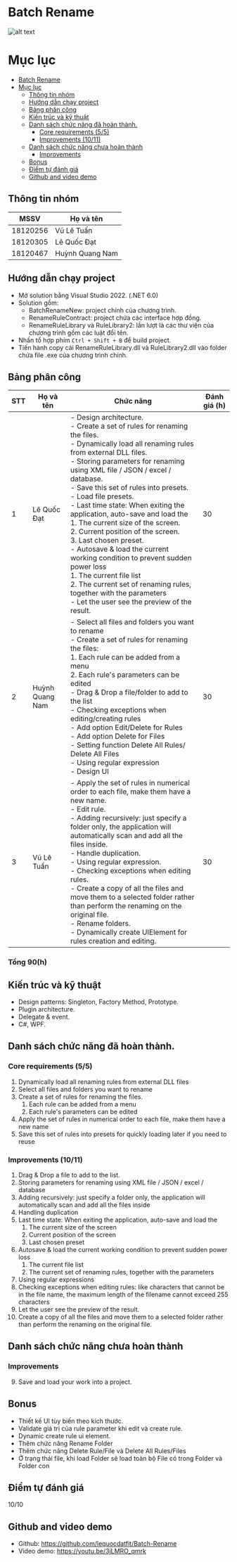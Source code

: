 # Batch Rename

![alt text](https://i.imgur.com/BCCfSz3.png)

# Mục lục

- [Batch Rename](#batch-rename)
- [Mục lục](#mục-lục)
  - [Thông tin nhóm](#thông-tin-nhóm)
  - [Hướng dẫn chạy project](#hướng-dẫn-chạy-project)
  - [Bảng phân công](#bảng-phân-công)
  - [Kiến trúc và kỹ thuật](#kiến-trúc-và-kỹ-thuật)
  - [Danh sách chức năng đã hoàn thành.](#danh-sách-chức-năng-đã-hoàn-thành)
    - [Core requirements (5/5)](#core-requirements-55)
    - [Improvements (10/11)](#improvements-1011)
  - [Danh sách chức năng chưa hoàn thành](#danh-sách-chức-năng-chưa-hoàn-thành)
    - [Improvements](#improvements)
  - [Bonus](#bonus)
  - [Điểm tự đánh giá](#điểm-tự-đánh-giá)
  - [Github and video demo](#github-and-video-demo)

## Thông tin nhóm

| MSSV     | Họ và tên       |
| -------- | --------------- |
| 18120256 | Vũ Lê Tuấn      |
| 18120305 | Lê Quốc Đạt     |
| 18120467 | Huỳnh Quang Nam |

## Hướng dẫn chạy project

- Mở solution bằng Visual Studio 2022. (.NET 6.0)
- Solution gồm:
  - BatchRenameNew: project chính của chương trình.
  - RenameRuleContract: project chứa các interface hợp đồng.
  - RenameRuleLibrary và RuleLibrary2: lần lượt là các thư viện của chương trình gồm các luật đổi tên.
- Nhấn tổ hợp phím `Ctrl + Shift + B` để build project.
- Tiến hành copy cái RenameRuleLibrary.dll và RuleLibrary2.dll vào folder chứa file .exe của chương trình chính.

## Bảng phân công

| STT | Họ và tên       | Chức năng                                                                                                                                                                                                                                                                                                                                                                                                                                                                                                                                                                                                                                                                                                                       | Đánh giá (h) |
| --- | --------------- | ------------------------------------------------------------------------------------------------------------------------------------------------------------------------------------------------------------------------------------------------------------------------------------------------------------------------------------------------------------------------------------------------------------------------------------------------------------------------------------------------------------------------------------------------------------------------------------------------------------------------------------------------------------------------------------------------------------------------------- | ------------ |
| 1   | Lê Quốc Đạt     | - Design architecture. <br> - Create a set of rules for renaming the files.<br> - Dynamically load all renaming rules from external DLL files. <br> - Storing parameters for renaming using XML file / JSON / excel / database. <br>- Save this set of rules into presets. <br> - Load file presets. <br> - Last time state: When exiting the application, auto-save and load the <br> 1. The current size of the screen. <br>2. Current position of the screen. <br> 3. Last chosen preset. <br> - Autosave & load the current working condition to prevent sudden power loss <br> 1. The current file list <br> 2. The current set of renaming rules, together with the parameters <br> - Let the user see the preview of the result. | 30           |
| 2   | Huỳnh Quang Nam |- Select all files and folders you want to rename <br> - Create a set of rules for renaming the files: <br> 1. Each rule can be added from a menu <br> 2. Each rule's parameters can be edited <br> - Drag & Drop a file/folder to add to the list <br> - Checking exceptions when editing/creating rules <br> - Add option Edit/Delete for Rules <br> - Add option Delete for Files <br> - Setting function Delete All Rules/ Delete All Files <br> - Using regular expression <br> - Design UI                                                                                                                                                                                                                                                                                                                                                                                                                                                                                                                                                                                                                                                                             | 30
| 3   | Vũ Lê Tuấn      | - Apply the set of rules in numerical order to each file, make them have a new name. <br> - Edit rule. <br> - Adding recursively: just specify a folder only, the application will automatically scan and add all the files inside. <br> - Handle duplication. <br> - Using regular expression. <br> - Checking exceptions when editing rules. <br> - Create a copy of all the files and move them to a selected folder rather than perform the renaming on the original file. <br> - Rename folders. <br> - Dynamically create UIElement for rules creation and editing.                                                                                                                                                       | 30           |
### Tổng 90(h)
## Kiến trúc và kỹ thuật

- Design patterns: Singleton, Factory Method, Prototype.
- Plugin architecture.
- Delegate & event.
- C#, WPF.

## Danh sách chức năng đã hoàn thành.

### Core requirements (5/5)

1.  Dynamically load all renaming rules from external DLL files
2.  Select all files and folders you want to rename
3.  Create a set of rules for renaming the files.
    1.  Each rule can be added from a menu
    2.  Each rule's parameters can be edited
4.  Apply the set of rules in numerical order to each file, make them have a new name
5.  Save this set of rules into presets for quickly loading later if you need to reuse

### Improvements (10/11)

1.  Drag & Drop a file to add to the list.
2.  Storing parameters for renaming using XML file / JSON / excel / database
3.  Adding recursively: just specify a folder only, the application will automatically scan and add all the files inside
4.  Handling duplication
5.  Last time state: When exiting the application, auto-save and load the
    1.  The current size of the screen
    2.  Current position of the screen
    3.  Last chosen preset
6.  Autosave & load the current working condition to prevent sudden power loss
    1.  The current file list
    2.  The current set of renaming rules, together with the parameters
7.  Using regular expressions
8.  Checking exceptions when editing rules: like characters that cannot be in the file name, the maximum length of the filename cannot exceed 255 characters
9.  Let the user see the preview of the result.
10. Create a copy of all the files and move them to a selected folder rather than perform the renaming on the original file.

## Danh sách chức năng chưa hoàn thành

### Improvements

9.  Save and load your work into a project.

## Bonus

- Thiết kế UI tùy biến theo kích thước.
- Validate giá trị của rule parameter khi edit và create rule.
- Dynamic create rule ui element.
- Thêm chức năng Rename Folder
- Thêm chức năng Delete Rule/File và Delete All Rules/Files
- Ở trạng thái file, khi load Folder sẽ load toàn bộ File có trong Folder và Folder con

## Điểm tự đánh giá

10/10

## Github and video demo

- Github: https://github.com/lequocdatfit/Batch-Rename
- Video demo: https://youtu.be/3jLMRO_qmrk

